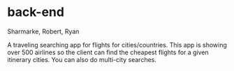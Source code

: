 # back-end

Sharmarke, Robert, Ryan

A traveling searching app for flights for cities/countries. This app is showing over 500 airlines so the client can find the cheapest flights for a given itinerary cities. You can also do multi-city searches.
